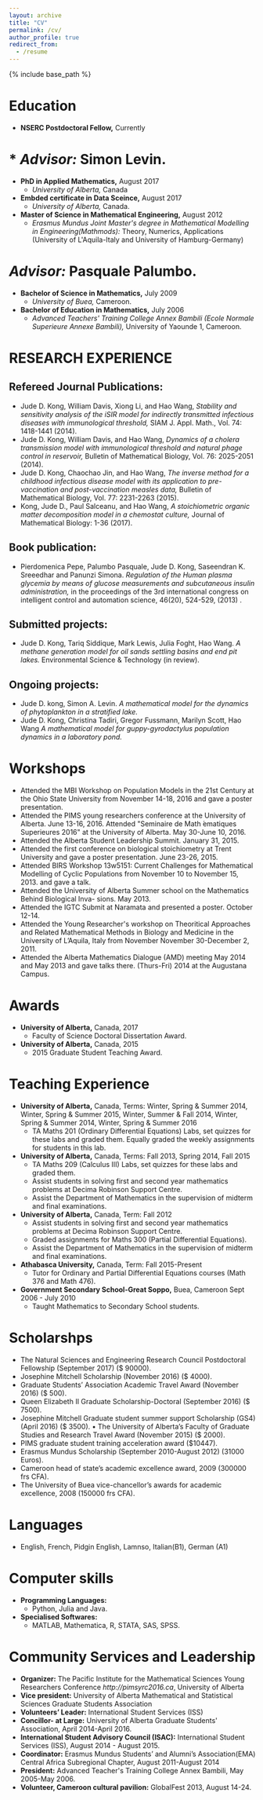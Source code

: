 ```yaml
---
layout: archive
title: "CV"
permalink: /cv/
author_profile: true
redirect_from:
  - /resume
---
```


{% include base_path %}

Education
======
*  __NSERC Postdoctoral Fellow,__ Currently
  # * _Advisor:_ Simon Levin.
* __PhD in Applied Mathematics,__ August  2017
  * _University of Alberta,_ Canada
* __Embded certificate in Data Sceince,__ August  2017
  * _University of Alberta,_ Canada.
* __Master of Science in Mathematical Engineering,__ August  2012
  * _Erasmus Mundus Joint Master's degree in Mathematical Modelling in Engineering(Mathmods):_ Theory, Numerics, Applications (University of L'Aquila-Italy and University of  Hamburg-Germany)
# _Advisor:_ Pasquale Palumbo.
* __Bachelor of Science in Mathematics,__ July 2009
  * _University of Buea,_ Cameroon.
* __Bachelor of Education in Mathematics,__ July 2006
  * _Advanced Teachers' Training College Annex Bambili (Ecole Normale Superieure Annexe Bambili),_ University of Yaounde 1, Cameroon.

RESEARCH EXPERIENCE
======

Refereed Journal Publications:
-------
* Jude D. Kong, William Davis, Xiong Li, and Hao Wang, _Stability and sensitivity analysis of the iSIR model for indirectly transmitted infectious diseases with immunological threshold,_ SIAM J. Appl. Math., Vol. 74: 1418-1441 (2014).
* Jude D. Kong, William Davis, and Hao Wang, _Dynamics of a cholera transmission model with immunological threshold and natural phage control in reservoir,_ Bulletin of Mathematical Biology, Vol. 76: 2025-2051 (2014).
* Jude D. Kong, Chaochao Jin, and Hao Wang, _The inverse method for a childhood infectious disease model with its application to pre-vaccination and post-vaccination measles data,_ Bulletin of Mathematical Biology, Vol. 77: 2231-2263 (2015).
* Kong, Jude D., Paul Salceanu, and Hao Wang, _A stoichiometric organic matter decomposition model in a chemostat culture,_ Journal of Mathematical Biology: 1-36 (2017).

Book publication:
-------
* Pierdomenica Pepe, Palumbo Pasquale, Jude D. Kong, Saseendran K. Sreeedhar and Panunzi Simona. _Regulation of the Human plasma glycemia by means of glucose measurements and subcutaneous insulin administration,_ in the proceedings of the 3rd international congress on intelligent control and automation science, 46(20), 524-529, (2013) .

Submitted projects:
-------
* Jude D. Kong, Tariq Siddique, Mark Lewis, Julia Foght, Hao Wang. _A methane generation model for oil sands settling basins and end pit lakes._ Environmental Science & Technology (in review).

Ongoing projects:
------
* Jude D. kong, Simon A. Levin. _A mathematical model for the dynamics of phytoplankton in a stratified lake._
* Jude D. Kong,  Christina Tadiri, Gregor Fussmann, Marilyn  Scott, Hao Wang _A mathematical model for guppy-gyrodactylus population dynamics in a laboratory pond._

Workshops
======
  * Attended the MBI Workshop on Population Models in the 21st Century at the Ohio State University from November 14-18, 2016 and gave a poster presentation.
  * Attended the PIMS young researchers conference at the University of Alberta. June 13-16, 2016.
  Attended "Seminaire de Math ́ematiques Superieures 2016" at the University of Alberta. May
  30-June 10, 2016.
  * Attended the Alberta Student Leadership Summit. January 31, 2015.
  * Attended the first conference on biological stoichiometry at Trent University and gave a poster
  presentation. June 23-26, 2015.
  * Attended BIRS Workshop 13w5151: Current Challenges for Mathematical Modelling of Cyclic
  Populations from November 10 to November 15, 2013. and gave a talk.
  * Attended the University of Alberta Summer school on the Mathematics Behind Biological Inva-
  sions. May 2013.
  *  Attended the IGTC Submit at Naramata and presented a poster. October 12-14.
  * Attended the Young Researcher's workshop on Theoritical Approaches and Related Mathematical
  Methods in Biology and Medicine in the University of L’Aquila, Italy from November November
  30-December 2, 2011.
  * Attended the Alberta Mathematics Dialogue (AMD) meeting May 2014 and May 2013 and gave
  talks there. (Thurs-Fri) 2014 at the Augustana Campus.
  
Awards
======
  * __University of Alberta,__ Canada, 2017
    * Faculty of Science Doctoral Dissertation Award.
* __University of Alberta,__ Canada, 2015
  * 2015 Graduate Student Teaching Award.
  
Teaching Experience
======
* __University of Alberta,__ Canada, Terms: Winter, Spring & Summer 2014, Winter, Spring & Summer 2015,
Winter, Summer & Fall 2014, Winter, Spring & Summer 2014, Winter, Spring & Summer 2016
  * TA Maths 201 (Ordinary Differential Equations) Labs, set quizzes for these labs and graded them. Equally graded the weekly assignments for students in this lab.
* __University of Alberta,__ Canada, Terms: Fall 2013, Spring 2014, Fall 2015
  * TA Maths 209 (Calculus III) Labs, set quizzes for these labs and graded them.
  * Assist students in solving first and second year mathematics problems at Decima Robinson Support Centre.
  * Assist the Department of Mathematics in the supervision of midterm and final examinations.
* __University of Alberta,__ Canada, Term: Fall 2012
  * Assist students in solving first and second year mathematics problems at Decima Robinson
Support Centre.
  * Graded assignments for Maths 300 (Partial Differential Equations).
  * Assist the Department of Mathematics in the supervision of midterm and final examinations.
 * __Athabasca University,__ Canada,  Term: Fall 2015-Present
   * Tutor for Ordinary and Partial Differential Equations courses (Math 376 and Math 476).
* __Government Secondary School-Great Soppo,__ Buea, Cameroon Sept 2006 - July 2010
  * Taught Mathematics to Secondary School students.
 
Scholarshps
======

* The Natural Sciences and Engineering Research Council Postdoctoral Fellowship (September 2017) ($ 90000).
* Josephine Mitchell Scholarship (November 2016) ($ 4000).
* Graduate Students’ Association Academic Travel Award (November 2016) ($ 500).
* Queen Elizabeth II Graduate Scholarship-Doctoral (September 2016) ($ 7500).
* Josephine Mitchell Graduate student summer support Scholarship (GS4) (April 2016) ($ 3500). • The University of Alberta’s Faculty of Graduate Studies and Research Travel Award (November 2015) ($ 2000).
* PIMS graduate student training acceleration award ($10447).
* Erasmus Mundus Scholarship (September 2010-August 2012) (31000 Euros).
* Cameroon head of state’s academic excellence award, 2009 (300000 frs CFA).
* The University of Buea vice-chancellor’s awards for academic excellence, 2008 (150000 frs CFA).

Languages
======
* English, French, Pidgin English, Lamnso, Italian(B1), German (A1)

Computer skills
======
* __Programming Languages:__
   * Python, Julia and Java.
* __Specialised Softwares:__
  * MATLAB, Mathematica, R, STATA, SAS, SPSS.



Community Services and Leadership
======
* __Organizer:__ The Pacific Institute for the Mathematical Sciences Young Researchers Conference _http://pimsyrc2016.ca_,
University of Alberta
* __Vice president:__ University of Alberta Mathematical and Statistical Sciences Graduate Students Association
* __Volunteers’ Leader:__  International Student Services (ISS)
* __Concillor- at Large:__  University of Alberta Graduate Students' Association, April 2014-April 2016.
* __International Student Advisory Council (ISAC):__ International Student Services (ISS), August 2014 - August 2015.
* __Coordinator:__ Erasmus Mundus Students’ and Alumni’s Association(EMA) Central Africa Subregional Chapter, August 2011-August 2014
* __President:__ Advanced Teacher's Training College Annex Bambili,  May 2005-May 2006.
* __Volunteer, Cameroon cultural pavilion:__ GlobalFest 2013, August 14-24.


  
 


